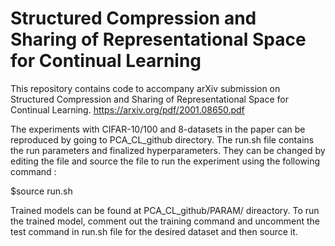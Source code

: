 # Structured Compression and Sharing of Representational Space for Continual Learning

This repository contains code to accompany arXiv submission on Structured Compression and Sharing of Representational Space for Continual Learning. https://arxiv.org/pdf/2001.08650.pdf

The experiments with CIFAR-10/100 and 8-datasets in the paper can be reproduced by going to PCA_CL_github directory. The run.sh file contains the run parameters and finalized hyperparameters. They can be changed by editing the file and source the file to run the experiment using the following command : 

$source run.sh 

Trained models can be found at PCA_CL_github/PARAM/ direactory. To run the trained model, comment out the training command and uncomment the test command in run.sh file for the desired dataset and then source it. 
